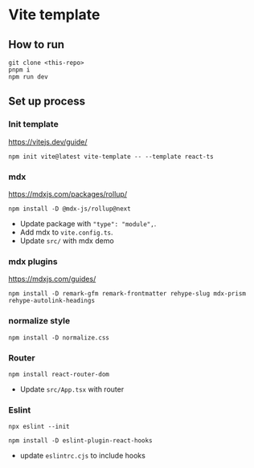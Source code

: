 # Vite template

## How to run

```
git clone <this-repo>
pnpm i
npm run dev
```

## Set up process

### Init template

https://vitejs.dev/guide/

```
npm init vite@latest vite-template -- --template react-ts
```

### mdx

https://mdxjs.com/packages/rollup/

```
npm install -D @mdx-js/rollup@next
```

- Update package with `"type": "module",`.
- Add mdx to `vite.config.ts`.
- Update `src/` with mdx demo

### mdx plugins

https://mdxjs.com/guides/

```
npm install -D remark-gfm remark-frontmatter rehype-slug mdx-prism rehype-autolink-headings
```

### normalize style

```
npm install -D normalize.css
```

### Router

```
npm install react-router-dom
```

- Update `src/App.tsx` with router

### Eslint

```
npx eslint --init
```

```
npm install -D eslint-plugin-react-hooks
```

- update `eslintrc.cjs` to include hooks
